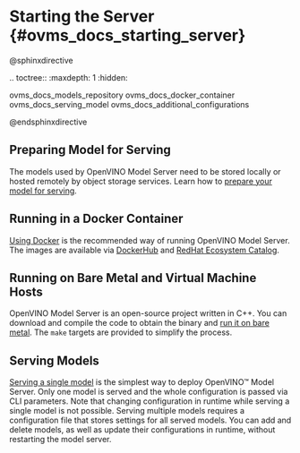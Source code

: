 # Starting the Server {#ovms_docs_starting_server}

@sphinxdirective

.. toctree::
   :maxdepth: 1
   :hidden:

   ovms_docs_models_repository
   ovms_docs_docker_container
   ovms_docs_serving_model
   ovms_docs_additional_configurations
   
@endsphinxdirective

## Preparing Model for Serving

The models used by OpenVINO Model Server need to be stored locally or hosted remotely by object storage services. 
Learn how to [prepare your model for serving](models_repository.md). 

## Running in a Docker Container

[Using Docker](docker_container.md) is the recommended way of running OpenVINO Model Server. The images are available via 
[DockerHub](https://hub.docker.com/r/openvino/model_server) and [RedHat Ecosystem Catalog](https://catalog.redhat.com/software/containers/intel/openvino-model-server/607833052937385fc98515de). 

## Running on Bare Metal and Virtual Machine Hosts

OpenVINO Model Server is an open-source project written in C++. You can download and compile the code to obtain the binary and [run it on bare metal](host.md).
The `make` targets are provided to simplify the process.

## Serving Models

[Serving a single model](single_model_mode.md) is the simplest way to deploy OpenVINO™ Model Server. Only one model is served and the whole configuration is passed via CLI parameters.
Note that changing configuration in runtime while serving a single model is not possible. Serving multiple models requires a configuration file that stores settings for all served models. 
You can add and delete models, as well as update their configurations in runtime, without restarting the model server.

